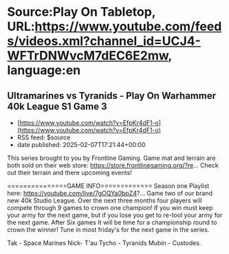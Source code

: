 # Source:Play On Tabletop, URL:https://www.youtube.com/feeds/videos.xml?channel_id=UCJ4-WFTrDNWvcM7dEC6E2mw, language:en

## Ultramarines vs Tyranids - Play On Warhammer 40k League S1 Game 3
 - [https://www.youtube.com/watch?v=EfpKr4dF1-o](https://www.youtube.com/watch?v=EfpKr4dF1-o)
 - RSS feed: $source
 - date published: 2025-02-07T17:21:44+00:00

This series brought to you by Frontline Gaming. Game mat and terrain are both sold on their web store: https://store.frontlinegaming.org/?re... Check out their terrain and there upcoming events!

===============GAME INFO=============
Season one Playlist here: https://youtube.com/live/7gOQYa0bpZ4?...
Game two of our brand new 40k Studio League.  Over the next three months four players will compete through 9 games to crown one champion!  If you win must keep your army for the next game, but if you lose you get to re-tool your army for the next game. After Six games It will be time for a championship round to crown the winner!
 Tune in most friday's for the next game in the series.  

Tak - Space Marines
Nick- T'au
Tycho - Tyranids
Mubin - Custodes.

